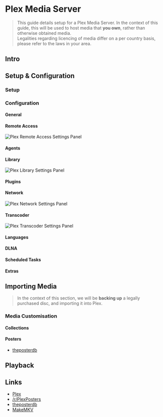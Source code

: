 # Plex Media Server

> This guide details setup for a Plex Media Server. In the context of this guide, this will be used to host media that **you own**, rather than otherwise obtained media.  
> Legalities regarding licencing of media differ on a per country basis, please refer to the laws in your area.

## Intro

## Setup & Configuration

### Setup

### Configuration

#### General

#### Remote Access

![Plex Remote Access Settings Panel](https://shadow.coffee/bucket/plex/plex-remote-access.png)

#### Agents

#### Library

![Plex Library Settings Panel](https://shadow.coffee/bucket/plex/plex-library.png)

#### Plugins

#### Network

![Plex Network Settings Panel](https://shadow.coffee/bucket/plex/plex-network.png)

#### Transcoder

![Plex Transcoder Settings Panel](https://shadow.coffee/bucket/plex/plex-transcoder.png)

#### Languages

#### DLNA

#### Scheduled Tasks

#### Extras

## Importing Media

> In the context of this section, we will be **backing up** a legally purchased disc, and importing it into Plex.

### Media Customisation

#### Collections

#### Posters

- [theposterdb](https://theposterdb.com/)

## Playback

## Links

- [Plex](https://plex.tv)
- [/r/PlexPosters](https://reddit.com/r/plexposters)
- [theposterdb](https://theposterdb.com/)
- [MakeMKV](https://makemkv.com)
